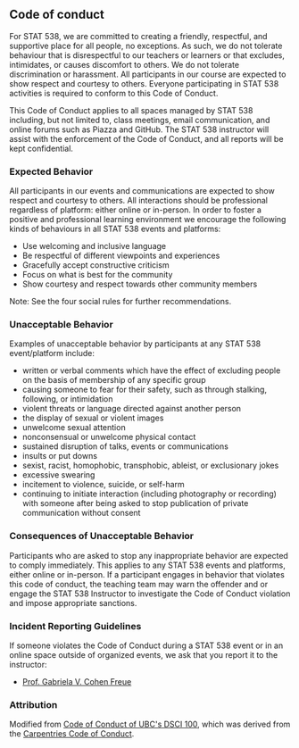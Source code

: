 ## Code of conduct
For STAT 538, we are committed to creating a friendly, respectful,
and supportive place for all people, no exceptions. As such, we do
not tolerate behaviour that is disrespectful to our teachers or learners
or that excludes, intimidates, or causes discomfort to others. We
do not tolerate discrimination or harassment. All participants in our
course are expected to show respect and courtesy to others. Everyone
participating in STAT 538 activities is required to conform to this Code of Conduct.


This Code of Conduct applies to all spaces managed by STAT 538 including,
but not limited to, class meetings, email communication,
and online forums such as Piazza and GitHub.
The STAT 538 instructor will assist with the enforcement
of the Code of Conduct, and all reports will be kept confidential.

### Expected Behavior

All participants in our events and communications are expected to show
respect and courtesy to others. All interactions should be professional
regardless of platform: either online or in-person. In order to foster
a positive and professional learning environment we encourage the following
kinds of behaviours in all STAT 538 events and platforms:
- Use welcoming and inclusive language
- Be respectful of different viewpoints and experiences
- Gracefully accept constructive criticism
- Focus on what is best for the community
- Show courtesy and respect towards other community members

Note: See the four social rules for further recommendations.

### Unacceptable Behavior

Examples of unacceptable behavior by participants at any STAT 538 event/platform include:
- written or verbal comments which have the effect of excluding people
        on the basis of membership of any specific group
- causing someone to fear for their safety, such as through stalking,
        following, or intimidation
- violent threats or language directed against another person
- the display of sexual or violent images
- unwelcome sexual attention
- nonconsensual or unwelcome physical contact
- sustained disruption of talks, events or communications
- insults or put downs
- sexist, racist, homophobic, transphobic, ableist, or exclusionary jokes
- excessive swearing
- incitement to violence, suicide, or self-harm
- continuing to initiate interaction (including photography or recording)
        with someone after being asked to stop publication of private
        communication without consent

### Consequences of Unacceptable Behavior
Participants who are asked to stop any inappropriate behavior are expected to
comply immediately. This applies to any STAT 538 events and platforms, either
online or in-person. If a participant engages in behavior that violates this
code of conduct, the teaching team may warn the offender and or engage the
STAT 538 Instructor to investigate the Code of Conduct violation and impose
appropriate sanctions.

### Incident Reporting Guidelines
If someone violates the Code of Conduct during a STAT 538 event or in an online
space outside of organized events, we ask that you report it to the instructor:
- [Prof. Gabriela V. Cohen Freue](mailto:gcohen@stat.ubc.ca)

### Attribution

Modified from [Code of Conduct of UBC's DSCI 100](https://github.com/UBC-DSCI/dsci-100/blob/master/CODE_OF_CONDUCT.md), which was derived from the [Carpentries Code of Conduct](https://docs.carpentries.org/topic_folders/policies/code-of-conduct.html).
